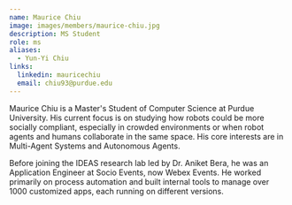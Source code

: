 ```yaml
---
name: Maurice Chiu
image: images/members/maurice-chiu.jpg
description: MS Student
role: ms
aliases:
  - Yun-Yi Chiu
links:
  linkedin: mauricechiu
  email: chiu93@purdue.edu
---
```

Maurice Chiu is a Master's Student of Computer Science at Purdue University. His current focus is on studying how robots could be more socially compliant, especially in crowded environments or when robot agents and humans collaborate in the same space. His core interests are in Multi-Agent Systems and Autonomous Agents. 

Before joining the IDEAS research lab led by Dr. Aniket Bera, he was an Application Engineer at Socio Events, now Webex Events. He worked primarily on process automation and built internal tools to manage over 1000 customized apps, each running on different versions.